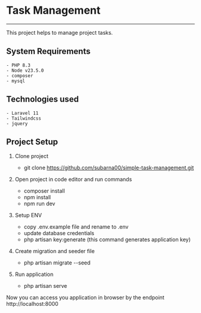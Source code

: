# Task Management
------------------------------------------
This project helps to manage project tasks.

## System Requirements
    - PHP 8.3
    - Node v23.5.0
    - composer
    - mysql

## Technologies used
    - Laravel 11
    - Tailwindcss
    - jquery

## Project Setup
1. Clone project
    - git clone https://github.com/subarna00/simple-task-management.git

2. Open project in code editor and run commands
    - composer install
    - npm install
    - npm run dev

3. Setup ENV
    - copy .env.example file and rename to .env
    - update database credentials
    - php artisan key:generate (this command generates application key)

4. Create migration and seeder file
    - php artisan migrate --seed

5. Run application
    - php artisan serve

Now you can access you application in browser by the endpoint http://localhost:8000
